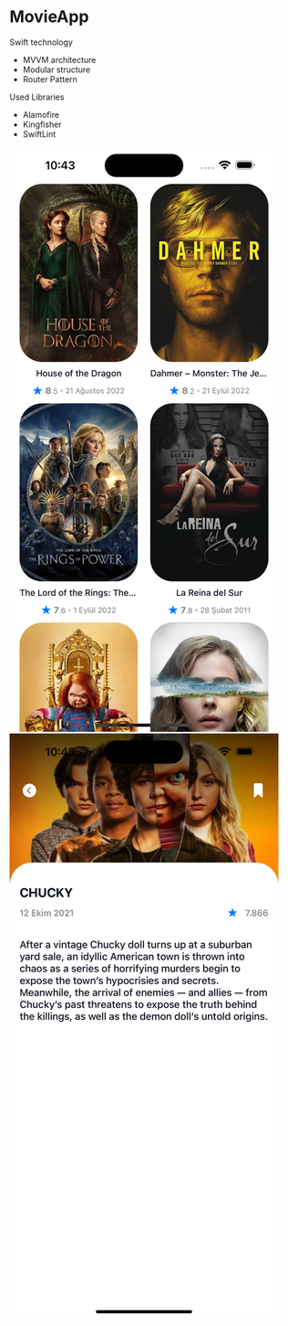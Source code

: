 # MovieApp

Swift technology
- MVVM architecture
- Modular structure
- Router Pattern

Used Libraries
- Alamofire
- Kingfisher
- SwiftLint

![alt text](https://github.com/KaanOzdemiir/MovieApp/blob/main/movies_screen.png)
![alt text](https://github.com/KaanOzdemiir/MovieApp/blob/main/movie_detail_screen.png)
